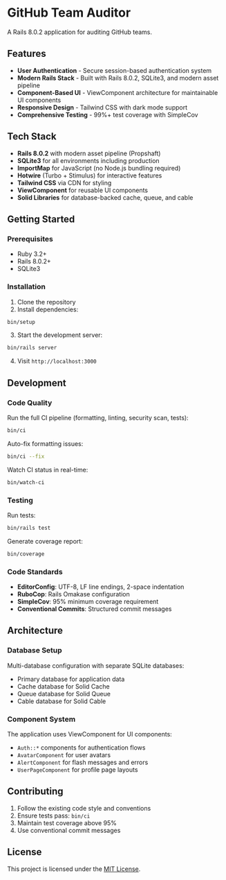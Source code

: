 # GitHub Team Auditor

A Rails 8.0.2 application for auditing GitHub teams.

## Features

- **User Authentication** - Secure session-based authentication system
- **Modern Rails Stack** - Built with Rails 8.0.2, SQLite3, and modern asset pipeline
- **Component-Based UI** - ViewComponent architecture for maintainable UI components
- **Responsive Design** - Tailwind CSS with dark mode support
- **Comprehensive Testing** - 99%+ test coverage with SimpleCov

## Tech Stack

- **Rails 8.0.2** with modern asset pipeline (Propshaft)
- **SQLite3** for all environments including production
- **ImportMap** for JavaScript (no Node.js bundling required)
- **Hotwire** (Turbo + Stimulus) for interactive features
- **Tailwind CSS** via CDN for styling
- **ViewComponent** for reusable UI components
- **Solid Libraries** for database-backed cache, queue, and cable

## Getting Started

### Prerequisites

- Ruby 3.2+
- Rails 8.0.2+
- SQLite3

### Installation

1. Clone the repository
2. Install dependencies:
  ```bash
  bin/setup
  ```

3. Start the development server:
  ```bash
  bin/rails server
  ```

4. Visit `http://localhost:3000`

## Development

### Code Quality

Run the full CI pipeline (formatting, linting, security scan, tests):

```bash
bin/ci
```

Auto-fix formatting issues:

```bash
bin/ci --fix
```

Watch CI status in real-time:

```bash
bin/watch-ci
```

### Testing

Run tests:

```bash
bin/rails test
```

Generate coverage report:

```bash
bin/coverage
```

### Code Standards

- **EditorConfig**: UTF-8, LF line endings, 2-space indentation
- **RuboCop**: Rails Omakase configuration
- **SimpleCov**: 95% minimum coverage requirement
- **Conventional Commits**: Structured commit messages

## Architecture

### Database Setup

Multi-database configuration with separate SQLite databases:
- Primary database for application data
- Cache database for Solid Cache
- Queue database for Solid Queue
- Cable database for Solid Cable

### Component System

The application uses ViewComponent for UI components:
- `Auth::*` components for authentication flows
- `AvatarComponent` for user avatars
- `AlertComponent` for flash messages and errors
- `UserPageComponent` for profile page layouts

## Contributing

1. Follow the existing code style and conventions
2. Ensure tests pass: `bin/ci`
3. Maintain test coverage above 95%
4. Use conventional commit messages

## License

This project is licensed under the [MIT License](https://opensource.org/licenses/MIT).
